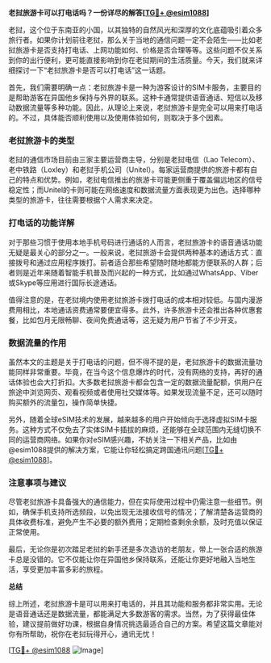 **老挝旅游卡可以打电话吗？一份详尽的解答[[TG💪+ @esim1088](https://t.me/s/esim1088)]**

老挝，这个位于东南亚的小国，以其独特的自然风光和深厚的文化底蕴吸引着众多旅行者。如果你计划前往老挝，那么关于当地的通信问题一定不会陌生——比如老挝旅游卡是否支持打电话、上网功能如何、价格是否合理等等。这些问题不仅关系到你的出行便利，更可能直接影响到你在老挝期间的生活质量。今天，我们就来详细探讨一下“老挝旅游卡是否可以打电话”这一话题。

首先，我们需要明确一点：老挝旅游卡是一种为游客设计的SIM卡服务，主要目的是帮助游客在异国他乡保持与外界的联系。这种卡通常提供语音通话、短信以及移动数据流量等多种功能。因此，从理论上来说，老挝旅游卡是完全可以用来打电话的。不过，具体能否顺利使用以及使用体验如何，则取决于多个因素。

### 老挝旅游卡的类型

老挝的通信市场目前由三家主要运营商主导，分别是老挝电信（Lao Telecom）、老中铁路（Loxley）和老挝手机公司（Unitel）。每家运营商提供的旅游卡都有自己的特点和优势。例如，老挝电信推出的旅游卡可能更侧重于覆盖偏远地区的信号稳定性；而Unitel的卡则可能在网络速度和数据流量方面表现更为出色。选择哪种类型的旅游卡，往往需要根据个人需求来决定。

### 打电话的功能详解

对于那些习惯于使用本地手机号码进行通话的人而言，老挝旅游卡的语音通话功能无疑是最关心的部分之一。一般来说，老挝旅游卡会提供两种基本的通话方式：直接拨号和通过应用程序拨打。前者适合那些希望随时随地都能方便联系的人群；后者则是近年来随着智能手机普及而兴起的一种方式，比如通过WhatsApp、Viber或Skype等应用进行国际长途通话。

值得注意的是，在老挝境内使用老挝旅游卡拨打电话的成本相对较低。与国内漫游费用相比，本地通话资费通常要便宜得多。此外，许多旅游卡还会推出各种优惠套餐，比如包月无限畅聊、夜间免费通话等，这无疑为用户节省了不少开支。

### 数据流量的作用

虽然本文的主题是关于打电话的问题，但不得不提的是，老挝旅游卡的数据流量功能同样非常重要。毕竟，在当今这个信息爆炸的时代，没有网络的支持，再好的通话体验也会大打折扣。大多数老挝旅游卡都会包含一定的数据流量配额，供用户在旅途中浏览网页、观看视频或者使用社交媒体等。如果发现流量不足，还可以随时购买额外的流量包，操作简单快捷。

另外，随着全球eSIM技术的发展，越来越多的用户开始倾向于选择虚拟SIM卡服务。这种方式不仅免去了实体SIM卡插拔的麻烦，还能够在全球范围内无缝切换不同的运营商网络。如果你对eSIM感兴趣，不妨关注一下相关产品，比如由@esim1088提供的解决方案，它能让你轻松搞定跨国通讯问题[[TG💪+ @esim1088](https://t.me/s/esim1088)]。

### 注意事项与建议

尽管老挝旅游卡具备强大的通信能力，但在实际使用过程中仍需注意一些细节。例如，确保手机支持所选频段，以免出现无法接收信号的情况；了解清楚各运营商的具体收费标准，避免产生不必要的额外费用；定期检查剩余余额，及时充值以保证正常使用。

最后，无论你是初次踏足老挝的新手还是多次造访的老朋友，带上一张合适的旅游卡总是没错的。它不仅能让你在异国他乡保持联系，还能让你更好地融入当地生活，享受更加丰富多彩的旅程。

**总结**

综上所述，老挝旅游卡是可以用来打电话的，并且其功能和服务都非常实用。无论是语音通话还是数据流量，都能满足大多数游客的需求。当然，为了获得最佳体验，建议提前做好功课，根据自身情况挑选最适合自己的方案。希望这篇文章能对你有所帮助，祝你在老挝玩得开心，通讯无忧！

[[TG💪+ @esim1088](https://t.me/s/esim1088) ![Image](https://i.postimg.cc/4NQfJmqS/Snipaste-2025-05-13-00-14-12.png)]